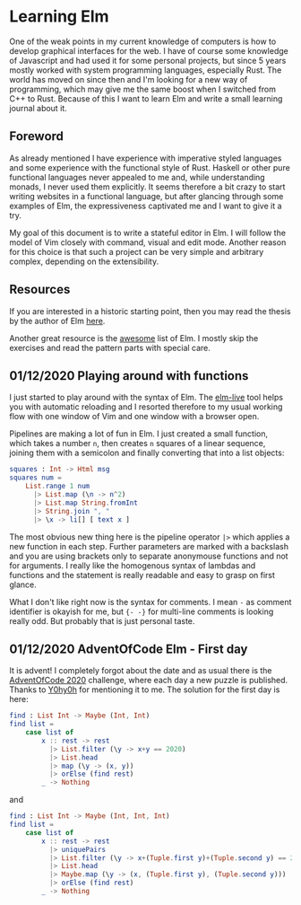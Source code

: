# Learning Elm

One of the weak points in my current knowledge of computers 
is how to develop graphical interfaces for the web. I have
of course some knowledge of Javascript and had used it for 
some personal projects, but since 5 years mostly worked with 
system programming languages, especially Rust. The world has
moved on since then and I'm looking for a new way of
programming, which may give me the same boost when I switched
from C++ to Rust. Because of this I want to learn Elm and
write a small learning journal about it.

## Foreword

As already mentioned I have experience with imperative styled
languages and some experience with the functional style of
Rust. Haskell or other pure functional languages never
appealed to me and, while understanding monads, I never
used them explicitly. It seems therefore a bit crazy to start
writing websites in a functional language, but after glancing
through some examples of Elm, the expressiveness captivated
me and I want to give it a try. 

My goal of this document is to write a stateful editor in Elm.
I will follow the model of Vim closely with command, visual
and edit mode. Another reason for this choice is that such
a project can be very simple and arbitrary complex, depending
on the extensibility.

## Resources

If you are interested in a historic starting point, then you
may read the thesis by the author of Elm [here](https://elm-lang.org/assets/papers/concurrent-frp.pdf).

Another great resource is the [awesome](https://github.com/sporto/awesome-elm) list
of Elm. I mostly skip the exercises and read the pattern parts
with special care.

## 01/12/2020 Playing around with functions

I just started to play around with the syntax of Elm. The
[elm-live](https://github.com/wking-io/elm-live) tool helps you with
automatic reloading and I resorted therefore to my usual working flow
with one window of Vim and one window with a browser open.

Pipelines are making a lot of fun in Elm. I just created a small
function, which takes a number `n`, then creates `n` squares
of a linear sequence, joining them with a semicolon and finally
converting that into a list objects:
```elm
squares : Int -> Html msg
squares num = 
    List.range 1 num
      |> List.map (\n -> n^2)
      |> List.map String.fromInt
      |> String.join ", "
      |> \x -> li[] [ text x ]
```
The most obvious new thing here is the pipeline operator `|>`
which applies a new function in each step. Further parameters
are marked with a backslash and you are using brackets only
to separate anonymouse functions and not for arguments.
I really like the homogenous syntax of lambdas and functions
and the statement is really readable and easy to grasp on
first glance.

What I don't like right now is the syntax for comments. I mean
`-` as comment identifier is okayish for me, but `{- -}` for
multi-line comments is looking really odd. But probably that
is just personal taste.

## 01/12/2020 AdventOfCode Elm - First day
It is advent! I completely forgot about the date and as usual there is
the [AdventOfCode 2020](adventofcode.com/2020/) challenge, where each day a new
puzzle is published. Thanks to [Y0hy0h](https://github.com/Y0hy0h/) for mentioning it
to me. The solution for the first day is here:
```elm
find : List Int -> Maybe (Int, Int)
find list = 
    case list of
        x :: rest -> rest
          |> List.filter (\y -> x+y == 2020)                 
          |> List.head
          |> map (\y -> (x, y)) 
          |> orElse (find rest)
        _ -> Nothing
```

and 

```elm
find : List Int -> Maybe (Int, Int, Int)
find list = 
    case list of
        x :: rest -> rest
          |> uniquePairs
          |> List.filter (\y -> x+(Tuple.first y)+(Tuple.second y) == 2020) 
          |> List.head
          |> Maybe.map (\y -> (x, (Tuple.first y), (Tuple.second y)))
          |> orElse (find rest)
        _ -> Nothing
```
